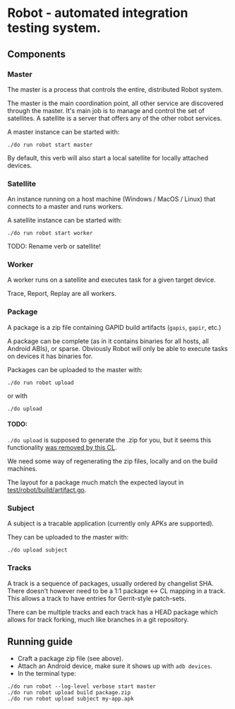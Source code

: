 # Robot - automated integration testing system.

## Components

### Master

The master is a process that controls the entire, distributed Robot system.

The master is the main coordination point, all other service are discovered
through the master.
It's main job is to manage and control the set of satellites.
A satellite is a server that offers any of the other robot services.

A master instance can be started with:

```./do run robot start master```

By default, this verb will also start a local satellite for locally attached devices.

### Satellite

An instance running on a host machine (Windows / MacOS / Linux) that connects to a master
and runs workers.

A satellite instance can be started with:

```./do run robot start worker```

TODO: Rename verb or satellite!

### Worker

A worker runs on a satellite and executes task for a given target device.

Trace, Report, Replay are all workers.


### Package

A package is a zip file containing GAPID build artifacts (`gapis`, `gapir`, etc.)

A package can be complete (as in it contains binaries for all hosts, all Android ABIs), or sparse.
Obviously Robot will only be able to execute tasks on devices it has binaries for.

Packages can be uploaded to the master with:

```./do run robot upload```

or with

```./do upload```

#### TODO:
`./do upload` is supposed to generate the .zip for you, but it seems this functionality [was removed by this CL](https://github.com/google/gapid/commit/8c7d48133268cfdf458e24b6f0622d3d3d8a271f).

We need some way of regenerating the zip files, locally and on the build machines.

The layout for a package much match the expected layout in [test/robot/build/artifact.go](https://github.com/google/gapid/blob/cfde04afa4d6f4c384412b669d1aa85f608c9b02/test/robot/build/artifact.go#L83-L107).

### Subject

A subject is a tracable application (currently only APKs are supported).

They can be uploaded to the master with:

```./do upload subject```


### Tracks

A track is a sequence of packages, usually ordered by changelist SHA.
There doesn't however need to be a 1:1 package <-> CL mapping in a track. This allows a track to
have entries for Gerrit-style patch-sets.

There can be multiple tracks and each track has a HEAD package which allows for track forking, much like branches in a git repository.


## Running guide

* Craft a package zip file (see above).
* Attach an Android device, make sure it shows up with `adb devices`.
* In the terminal type:

```
./do run robot --log-level verbose start master
./do run robot upload build package.zip
./do run robot upload subject my-app.apk
```

<point browser to localhost:8080>

